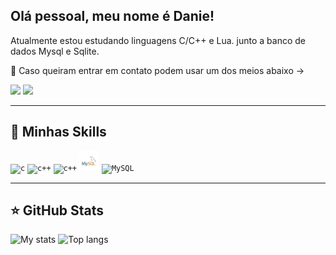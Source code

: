 ## Olá pessoal, meu nome é Danie!

Atualmente estou estudando linguagens C/C++ e Lua.
junto a banco de dados Mysql e Sqlite.

💬 Caso queiram entrar em contato podem usar um dos meios abaixo ->

<p align="left">
  <a href="https://www.linkedin.com/in/daniel-silva-9a937a17b/" target="_blank"><img src="https://img.shields.io/badge/-LinkedIn-%230077B5?style=for-the-badge&logo=linkedin&logoColor=white" target="_blank"></a>
  <a href = "mailto:daniel_silva753@protonmail.com"><img src="https://img.shields.io/badge/ProtonMail-8B89CC?style=for-the-badge&logo=protonmail&logoColor=white"></a>
</p>

---

## 🚀 Minhas Skills

<div style="display: inline_block">
  
  <code><img height="32" width="32" src="https://cdn.iconscout.com/icon/free/png-512/c-programming-569564.png" alt="c"/></code>
  <code><img height="32" width="32" src="https://upload.wikimedia.org/wikipedia/commons/thumb/1/18/ISO_C%2B%2B_Logo.svg/306px-ISO_C%2B%2B_Logo.svg.png" alt="c++"/></code>
  <code><img height="32" width="32" src="https://upload.wikimedia.org/wikipedia/commons/c/cf/Lua-Logo.svg" alt="c++"/></code>
  <code><img height="32" width="32" src="https://raw.githubusercontent.com/github/explore/80688e429a7d4ef2fca1e82350fe8e3517d3494d/topics/mysql/mysql.png" alt="MySQL"/></code>
  <code><img height="32" width="32" src="https://cdn.iconscout.com/icon/free/png-256/free-sqlite-282687.png" alt="MySQL"/></code>

</div>

---

## ⭐ GitHub Stats

<div>
  <img alt="My stats" height="150em"  src="https://github-readme-stats.vercel.app/api?username=DanielS-dev&show_icons=true&theme=nightowl"/>
  <img alt="Top langs" height="150em" src="https://github-readme-stats.vercel.app/api/top-langs/?username=DanielS-dev&layout=compact&langs_count-&theme=nightowl"/> 
</div>
